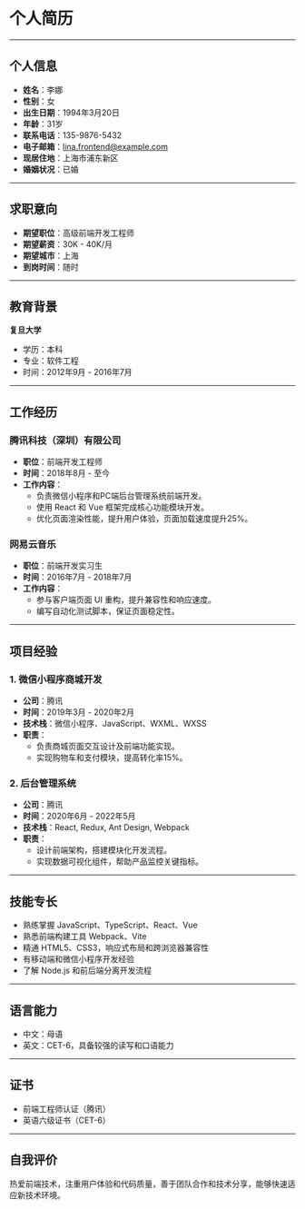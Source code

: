 # 个人简历

---

## 个人信息
- **姓名**：李娜  
- **性别**：女  
- **出生日期**：1994年3月20日  
- **年龄**：31岁  
- **联系电话**：135-9876-5432  
- **电子邮箱**：lina.frontend@example.com  
- **现居住地**：上海市浦东新区  
- **婚姻状况**：已婚  

---

## 求职意向
- **期望职位**：高级前端开发工程师  
- **期望薪资**：30K - 40K/月  
- **期望城市**：上海  
- **到岗时间**：随时  

---

## 教育背景
**复旦大学**  
- 学历：本科  
- 专业：软件工程  
- 时间：2012年9月 - 2016年7月  

---

## 工作经历
### 腾讯科技（深圳）有限公司  
- **职位**：前端开发工程师  
- **时间**：2018年8月 - 至今  
- **工作内容**：  
  - 负责微信小程序和PC端后台管理系统前端开发。  
  - 使用 React 和 Vue 框架完成核心功能模块开发。  
  - 优化页面渲染性能，提升用户体验，页面加载速度提升25%。  

### 网易云音乐  
- **职位**：前端开发实习生  
- **时间**：2016年7月 - 2018年7月  
- **工作内容**：  
  - 参与客户端页面 UI 重构，提升兼容性和响应速度。  
  - 编写自动化测试脚本，保证页面稳定性。  

---

## 项目经验
### 1. 微信小程序商城开发  
- **公司**：腾讯  
- **时间**：2019年3月 - 2020年2月  
- **技术栈**：微信小程序、JavaScript、WXML、WXSS  
- **职责**：  
  - 负责商城页面交互设计及前端功能实现。  
  - 实现购物车和支付模块，提高转化率15%。  

### 2. 后台管理系统  
- **公司**：腾讯  
- **时间**：2020年6月 - 2022年5月  
- **技术栈**：React, Redux, Ant Design, Webpack  
- **职责**：  
  - 设计前端架构，搭建模块化开发流程。  
  - 实现数据可视化组件，帮助产品监控关键指标。  

---

## 技能专长
- 熟练掌握 JavaScript、TypeScript、React、Vue  
- 熟悉前端构建工具 Webpack、Vite  
- 精通 HTML5、CSS3，响应式布局和跨浏览器兼容性  
- 有移动端和微信小程序开发经验  
- 了解 Node.js 和前后端分离开发流程  

---

## 语言能力
- 中文：母语  
- 英文：CET-6，具备较强的读写和口语能力  

---

## 证书
- 前端工程师认证（腾讯）  
- 英语六级证书（CET-6）  

---

## 自我评价
热爱前端技术，注重用户体验和代码质量，善于团队合作和技术分享，能够快速适应新技术环境。